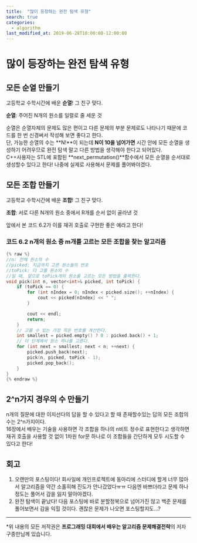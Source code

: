 ```yaml
---
title:  "많이 등장하는 완전 탐색 유형"
search: true
categories: 
  - algorithm
last_modified_at: 2019-06-28T10:00:00-12:00:00
---
```

많이 등장하는 완전 탐색 유형
=============

모든 순열 만들기
---
고등학교 수학시간에 배운 **순열**! 그 친구 맞다.

**순열**: 주어진 N개의 원소를 일렬로 줄 세운 것

순열은 순열자체의 문제도 많은 편이고 다른 문제의 부분 문제로도 나타나기 때문에 코드를 한 번 신경써서 작성해 보면 좋다고 한다.  
단, 가능한 순열의 수는 **N!**이 되는데 **N이 10을 넘어가면** 시간 안에 모든 순열을 생성하기 어려우므로 완전 탐색 말고 다른 방법을 생각해야 한다고 되어있다.  
C++사용자는 STL에 포함된 **next_permutation()**함수에서 모든 순열을 순서대로 생성할수 있다고 한다! 나중에 실제로 사용해서 문제를 풀어봐야겠다.

모든 조합 만들기
---
고등학교 수학시간에 배운 **조합**! 그 친구 맞다.

**조합**: 서로 다른 N개의 원소 중에서 R개를 순서 없이 골라낸 것

앞에서 본 코드 6.2가 이를 재귀 호출로 구현한 좋은 예라고 한다!

### 코드 6.2 n개의 원소 중 m개를 고르는 모든 조합을 찾는 알고리즘
```c++
{% raw %}
//n: 전체 원소의 수
//picked: 지금까지 고른 원소들의 번호
//toPick: 더 고를 원소의 수
//일 때, 앞으로 toPick개의 원소를 고르는 모든 방법을 출력한다.
void pick(int n, vector<int>& picked, int toPick) {
	if (toPick == 0) {
		for (int nIndex = 0; nIndex < picked.size(); ++nIndex) {
			cout << picked[nIndex] << " ";
		}

		cout << endl;
		return;
	}
	// 고를 수 있는 가장 작은 번호를 계산한다.
	int smallest = picked.empty() ? 0 : picked.back() + 1;
	// 이 단계에서 원소 하나를 고른다.
	for (int next = smallest; next < n; ++next) {
		picked.push_back(next);
		pick(n, picked, toPick - 1);
		picked.pop_back();
	}
}
{% endraw %}
```

2^n가지 경우의 수 만들기
---
n개의 질문에 대한 이지선다의 답을 할 수 있다고 할 때 존재할수있는 답의 모든 조합의 수는 2^n가지이다.   
16장에서 배우는 기술을 사용하면 각 조합을 하나의 n비트 정수로 표현한다고 생각하면 재귀 호출을 사용할 것 없이 1차원 for문 하나로 이 조합들을 간단하게 모두 시도할 수 있다고 한다!

회고
---
1. 오랜만의 포스팅이다! 회사일에 개인프로젝트에 동아리에 스터디에 할게 너무 많아서 알고리즘을 약간 소홀히해 진도가 안나갔었다ㅠㅠ 다음엔 바쁘더라고 문제 하나정도는 풀어서 감을 잃지 말아야겠다.  
2. 완전 탐색이 끝났다! 다음 포스팅에 바로 분할정복으로 넘어가진 않고 백준 문제를 풀어보면서 감을 익힐 것이다. 괜찮은 문제가 나오면 포스팅할지도...?  

------------
*위 내용의 모든 저작권은 **프로그래밍 대회에서 배우는 알고리즘 문제해결전략**의 저자 구종만님께 있습니다.